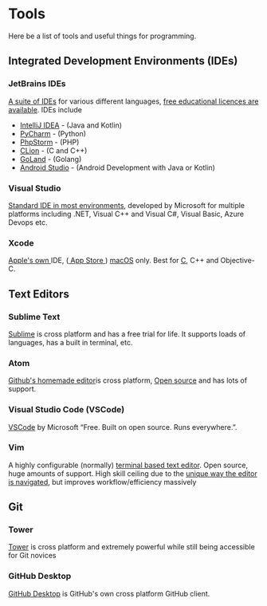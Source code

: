 # Tools

Here be a list of tools and useful things for programming.

## Integrated Development Environments \(IDEs\)

### JetBrains IDEs

[A suite of IDEs](https://www.jetbrains.com/) for various different languages, [free educational licences are available](https://www.jetbrains.com/community/education/#students). IDEs include

* [IntelliJ IDEA](https://www.jetbrains.com/idea/) - \(Java and Kotlin\)
* [PyCharm](https://www.jetbrains.com/pycharm/) - \(Python\)
* [PhpStorm](https://www.jetbrains.com/phpstorm/) - \(PHP\)
* [CLion](https://www.jetbrains.com/clion/) - \(C and C++\)
* [GoLand](https://www.jetbrains.com/go/) - \(Golang\)
* [Android Studio](https://developer.android.com/studio) - \(Android Development with Java or Kotlin\)

### Visual Studio

[Standard IDE in most environments](https://visualstudio.microsoft.com/), developed by Microsoft for multiple platforms including .NET, Visual C++ and Visual C\#, Visual Basic, Azure Devops etc.

### Xcode

[Apple's own ](https://developer.apple.com/xcode/)IDE, \([ App Store ](https://itunes.apple.com/us/app/xcode/id497799835)\) [macOS](https://wiki.hacksoc.co.uk/operating_systems/macos) only. Best for [C](https://wiki.hacksoc.co.uk/programming/c), C++ and Objective-C.

## Text Editors

### Sublime Text

[Sublime](https://www.sublimetext.com/) is cross platform and has a free trial for life. It supports loads of languages, has a built in terminal, etc.

### Atom

[Github's homemade editor](https://atom.io/)is cross platform, [Open source](https://github.com/atom/atom) and has lots of support.

### Visual Studio Code \(VSCode\)

[VSCode](https://code.visualstudio.com/) by Microsoft “Free. Built on open source. Runs everywhere.”.

### Vim

A highly configurable \(normally\) [terminal based text editor](https://www.vim.org/). Open source, huge amounts of support. High skill ceiling due to the [unique way the editor is navigated](https://vim.rtorr.com/), but improves workflow/efficiency massively

## Git

### Tower

[Tower](https://www.git-tower.com/) is cross platform and extremely powerful while still being accessible for Git novices

### GitHub Desktop

[GitHub Desktop](https://desktop.github.com/) is GitHub's own cross platform GitHub client.

